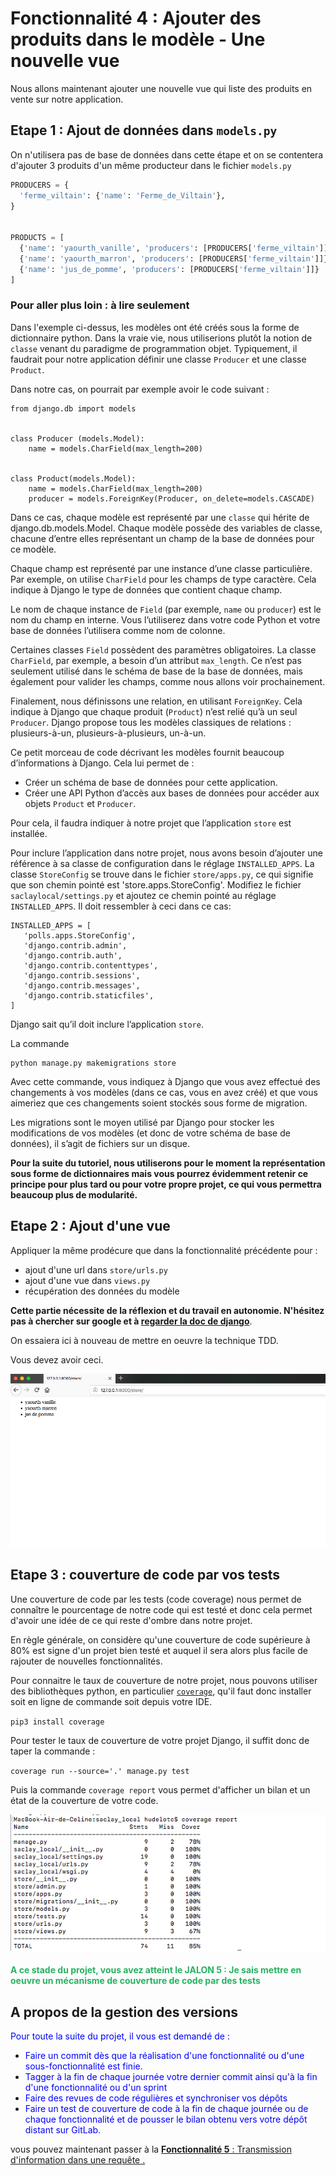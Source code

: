 # Fonctionnalité 4 : Ajouter des produits dans le modèle - Une nouvelle vue


Nous allons maintenant ajouter une nouvelle vue qui liste des produits en vente sur notre application.

## Etape 1 : Ajout de données dans `models.py`

On n'utilisera pas de base de données dans cette étape et on se contentera d'ajouter 3 produits d'un même producteur dans le fichier `models.py`

```PYTHON
PRODUCERS = {
  'ferme_viltain': {'name': 'Ferme_de_Viltain'},
}


PRODUCTS = [
  {'name': 'yaourth_vanille', 'producers': [PRODUCERS['ferme_viltain']]},
  {'name': 'yaourth_marron', 'producers': [PRODUCERS['ferme_viltain']]},
  {'name': 'jus_de_pomme', 'producers': [PRODUCERS['ferme_viltain']]}
]
```

### Pour aller plus loin : à lire seulement

Dans l'exemple ci-dessus, les modèles ont été créés sous la forme de dictionnaire python. Dans la vraie vie, nous utiliserions plutôt la notion de `classe` venant du paradigme de programmation objet. 
Typiquement, il faudrait pour notre application définir une classe `Producer` et une classe `Product`. 

Dans notre cas, on pourrait par exemple avoir le code suivant :

```
from django.db import models


class Producer (models.Model):
    name = models.CharField(max_length=200)


class Product(models.Model):
	name = models.CharField(max_length=200)
    producer = models.ForeignKey(Producer, on_delete=models.CASCADE)
```

Dans ce cas, chaque modèle est représenté par une `classe` qui hérite de django.db.models.Model. Chaque modèle possède des variables de classe, chacune d’entre elles représentant un champ de la base de données pour ce modèle.

Chaque champ est représenté par une instance d’une classe particulière. Par exemple, on utilise `CharField` pour les champs de type caractère. Cela indique à Django le type de données que contient chaque champ.

Le nom de chaque instance de `Field` (par exemple, `name` ou `producer`) est le nom du champ en interne. Vous l’utiliserez dans votre code Python et votre base de données l’utilisera comme nom de colonne.

Certaines classes `Field` possèdent des paramètres obligatoires. La classe `CharField`, par exemple, a besoin d’un attribut `max_length`. Ce n’est pas seulement utilisé dans le schéma de base de la base de données, mais également pour valider les champs, comme nous allons voir prochainement.


Finalement, nous définissons une relation, en utilisant `ForeignKey`. Cela indique à Django que chaque produit (`Product`) n’est relié qu’à un seul `Producer`. Django propose tous les modèles classiques de relations : plusieurs-à-un, plusieurs-à-plusieurs, un-à-un.


Ce petit morceau de code décrivant les modèles fournit beaucoup d’informations à Django. Cela lui permet de :

* Créer un schéma de base de données pour cette application.
* Créer une API Python d’accès aux bases de données pour accéder aux objets `Product` et `Producer`.


Pour cela, il faudra indiquer à notre projet que l’application `store` est installée.


Pour inclure l’application dans notre projet, nous avons besoin d’ajouter une référence à sa classe de configuration dans le réglage `INSTALLED_APPS`. La classe `StoreConfig` se trouve dans le fichier `store/apps.py`, ce qui signifie que son chemin pointé est 'store.apps.StoreConfig'. Modifiez le fichier `saclaylocal/settings.py` et ajoutez ce chemin pointé au réglage `INSTALLED_APPS`. Il doit ressembler à ceci dans ce cas:
 
 ```
 INSTALLED_APPS = [
    'polls.apps.StoreConfig',
    'django.contrib.admin',
    'django.contrib.auth',
    'django.contrib.contenttypes',
    'django.contrib.sessions',
    'django.contrib.messages',
    'django.contrib.staticfiles',
]
 ```
 
Django sait qu’il doit inclure l’application `store`.

La commande 

```
python manage.py makemigrations store
```
 
Avec cette commande, vous indiquez à Django que vous avez effectué des changements à vos modèles (dans ce cas, vous en avez créé) et que vous aimeriez que ces changements soient stockés sous forme de migration.

Les migrations sont le moyen utilisé par Django pour stocker les modifications de vos modèles (et donc de votre schéma de base de données), il s’agit de fichiers sur un disque. 

**Pour la suite du tutoriel, nous utiliserons pour le moment la représentation sous forme de dictionnaires mais vous pourrez évidemment retenir ce principe pour plus tard ou pour votre propre projet, ce qui vous permettra beaucoup plus de modularité.**







## Etape 2 : Ajout d'une vue

Appliquer la même prodécure que dans la fonctionnalité précédente pour :

+ ajout d'une url dans `store/urls.py`
+ ajout d'une vue dans `views.py`
+ récupération des données du modèle

**Cette partie nécessite de la réflexion et du travail en autonomie. N'hésitez pas à chercher sur google et à [regarder la doc de django](https://docs.djangoproject.com/en/2.1/intro/)**.

On essaiera ici à nouveau de mettre en oeuvre la technique TDD. 

Vous devez avoir ceci.



![produits](./Images/products.png)

## Etape 3 : couverture de code par vos tests

Une couverture de code par les tests (code coverage) nous permet de connaître le pourcentage de notre code qui est testé et donc cela permet d'avoir une idée de ce qui reste d'ombre dans notre projet.

En règle générale, on considère qu'une couverture de code supérieure à 80% est signe d'un projet bien testé et auquel il sera alors plus facile de rajouter de nouvelles fonctionnalités.

Pour connaitre le taux de couverture de notre projet, nous pouvons utiliser des bibliothèques python, en particulier [`coverage`](https://coverage.readthedocs.io/en/v4.5.x/install.html), qu'il faut donc installer soit en ligne de commande soit depuis votre IDE.

`pip3 install coverage`

Pour tester le taux de couverture de votre projet Django, il suffit donc de taper la commande :

`coverage run --source='.' manage.py test`

Puis la commande `coverage report` vous permet d'afficher un bilan et un état de la couverture de votre code.

![coverage](./Images/coverage.png)


#### <span style="color: #26B260">A ce stade du projet, vous avez atteint le JALON 5 : Je sais mettre en oeuvre un mécanisme de couverture de code par des tests </span> 



## A propos de la gestion des versions

<span style='color:blue'> Pour toute la suite du projet, il vous est demandé de :</span> 

+ <span style='color:blue'>Faire un commit dès que la réalisation d'une fonctionnalité ou d'une sous-fonctionnalité est finie.</span> 
+ <span style='color:blue'>Tagger à la fin de chaque journée votre dernier commit ainsi qu'à la fin d'une fonctionnalité ou d'un sprint </span> 
+ <span style='color:blue'>Faire des revues de code régulières et synchroniser vos dépôts</span> 
+ <span style='color:blue'>Faire un test de couverture de code à la fin de chaque journée ou de chaque fonctionnalité et de pousser le bilan obtenu vers votre dépôt distant sur GitLab.</span>



vous pouvez maintenant passer à la [**Fonctionnalité 5** : Transmission d'information dans une requête .](./S1_addparameters.md)






